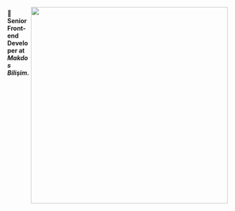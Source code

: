 [<img align="right" width="450" src="https://github-readme-stats.vercel.app/api?username=choyan&show_icons=true&&theme=onedark"/>](https://github.com/choyan/)

#### 💼 Senior Front-end Developer at ***Makdos Bilişim***.
